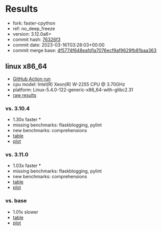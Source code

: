 # Results

- fork: faster-cpython
- ref: no_deep_freeze
- version: 3.12.0a6+
- commit hash: [76326f3](https://github.com/faster%2dcpython/cpython/commit/76326f3)
- commit date: 2023-03-16T03:28:03+00:00
- commit merge base: [4f5774f648eafd1a7076ecf9af9629fb81baa363](https://github.com/faster%2dcpython/cpython/commit/4f5774f648eafd1a7076ecf9af9629fb81baa363)

## linux x86_64

- [GitHub Action run](https://github.com/faster-cpython/benchmarking/actions/runs/4447134458)
- cpu model: Intel(R) Xeon(R) W-2255 CPU @ 3.70GHz
- platform: Linux-5.4.0-122-generic-x86_64-with-glibc2.31
- [raw results](bm-20230316-linux-x86_64-faster%252dcpython-no_deep_freeze-3.12.0a6%2B-76326f3.json)

### vs. 3.10.4

- 1.30x faster \*
- missing benchmarks: flaskblogging, pylint
- new benchmarks: comprehensions
- [table](bm-20230316-linux-x86_64-faster%252dcpython-no_deep_freeze-3.12.0a6%2B-76326f3-vs-3.10.4.md)
- [plot](bm-20230316-linux-x86_64-faster%252dcpython-no_deep_freeze-3.12.0a6%2B-76326f3-vs-3.10.4.png)

### vs. 3.11.0

- 1.03x faster \*
- missing benchmarks: flaskblogging, pylint
- new benchmarks: comprehensions
- [table](bm-20230316-linux-x86_64-faster%252dcpython-no_deep_freeze-3.12.0a6%2B-76326f3-vs-3.11.0.md)
- [plot](bm-20230316-linux-x86_64-faster%252dcpython-no_deep_freeze-3.12.0a6%2B-76326f3-vs-3.11.0.png)

### vs. base

- 1.01x slower
- [table](bm-20230316-linux-x86_64-faster%252dcpython-no_deep_freeze-3.12.0a6%2B-76326f3-vs-base.md)
- [plot](bm-20230316-linux-x86_64-faster%252dcpython-no_deep_freeze-3.12.0a6%2B-76326f3-vs-base.png)

